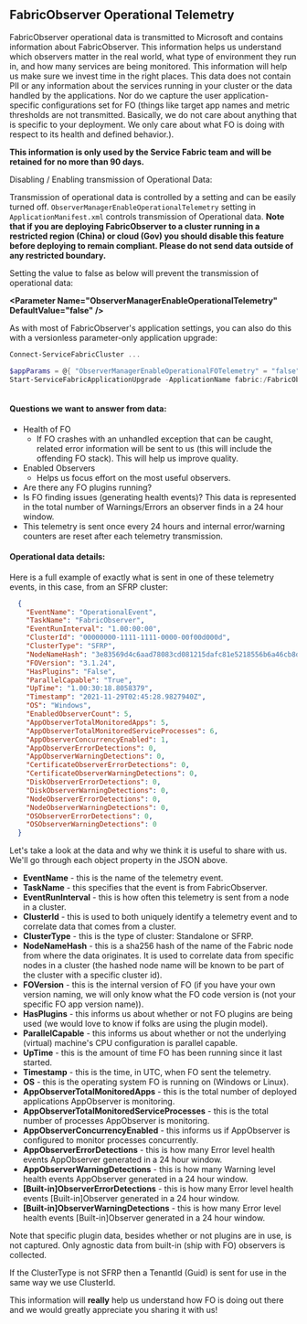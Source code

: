 ## FabricObserver Operational Telemetry

FabricObserver operational data is transmitted to Microsoft and contains information about FabricObserver.  This information helps us understand which observers matter in the real world, what type of environment they run in, and how many services are being monitored. This information will help us make sure we invest time in the right places. This data does not contain PII or any information about the services running in your cluster or the data handled by the applications. Nor do we capture the user application-specific configurations set for FO (things like target app names and metric thresholds are not transmitted. Basically, we do not care about anything that is specific to your deployment. We only care about what FO is doing with respect to its health and defined behavior.). 

**This information is only used by the Service Fabric team and will be retained for no more than 90 days.** 

Disabling / Enabling transmission of Operational Data: 

Transmission of operational data is controlled by a setting and can be easily turned off. ```ObserverManagerEnableOperationalTelemetry``` setting in ```ApplicationManifest.xml``` controls transmission of Operational data. **Note that if you are deploying FabricObserver to a cluster running in a restricted region (China) or cloud (Gov) you should disable this feature before deploying to remain compliant. Please do not send data outside of any restricted boundary.**  

Setting the value to false as below will prevent the transmission of operational data: 

**\<Parameter Name="ObserverManagerEnableOperationalTelemetry" DefaultValue="false" />** 

As with most of FabricObserver's application settings, you can also do this with a versionless parameter-only application upgrade: 

```Powershell
Connect-ServiceFabricCluster ...

$appParams = @{ "ObserverManagerEnableOperationalFOTelemetry" = "false"; }
Start-ServiceFabricApplicationUpgrade -ApplicationName fabric:/FabricObserver -ApplicationParameter $appParams -ApplicationTypeVersion 3.1.24 -UnMonitoredAuto
 
```

#### Questions we want to answer from data: 

-	Health of FO 
       -	If FO crashes with an unhandled exception that can be caught, related error information will be sent to us (this will include the offending FO stack). This will help us improve quality. 
-	Enabled Observers 
    -	Helps us focus effort on the most useful observers.
-	Are there any FO plugins running?
-	Is FO finding issues (generating health events)? This data is represented in the total number of Warnings/Errors an observer finds in a 24 hour window.
-	This telemetry is sent once every 24 hours and internal error/warning counters are reset after each telemetry transmission.

#### Operational data details: 

Here is a full example of exactly what is sent in one of these telemetry events, in this case, from an SFRP cluster: 

```JSON
  {
    "EventName": "OperationalEvent",
    "TaskName": "FabricObserver",
    "EventRunInterval": "1.00:00:00",
    "ClusterId": "00000000-1111-1111-0000-00f00d000d",
    "ClusterType": "SFRP",
    "NodeNameHash": "3e83569d4c6aad78083cd081215dafc81e5218556b6a46cb8dd2b183ed0095ad",
    "FOVersion": "3.1.24",
    "HasPlugins": "False",
    "ParallelCapable": "True",
    "UpTime": "1.00:30:18.8058379",
    "Timestamp": "2021-11-29T02:45:28.9827940Z",
    "OS": "Windows",
    "EnabledObserverCount": 5,
    "AppObserverTotalMonitoredApps": 5,
    "AppObserverTotalMonitoredServiceProcesses": 6,
    "AppObserverConcurrencyEnabled": 1,
    "AppObserverErrorDetections": 0,
    "AppObserverWarningDetections": 0,
    "CertificateObserverErrorDetections": 0,
    "CertificateObserverWarningDetections": 0,
    "DiskObserverErrorDetections": 0,
    "DiskObserverWarningDetections": 0,
    "NodeObserverErrorDetections": 0,
    "NodeObserverWarningDetections": 0,
    "OSObserverErrorDetections": 0,
    "OSObserverWarningDetections": 0
  }
```

Let's take a look at the data and why we think it is useful to share with us. We'll go through each object property in the JSON above.
-	**EventName** - this is the name of the telemetry event.
-	**TaskName** - this specifies that the event is from FabricObserver.
-	**EventRunInterval** - this is how often this telemetry is sent from a node in a cluster.
-	**ClusterId** - this is used to both uniquely identify a telemetry event and to correlate data that comes from a cluster.
-	**ClusterType** - this is the type of cluster: Standalone or SFRP.
-	**NodeNameHash** - this is a sha256 hash of the name of the Fabric node from where the data originates. It is used to correlate data from specific nodes in a cluster (the hashed node name will be known to be part of the cluster with a specific cluster id).
-	**FOVersion** - this is the internal version of FO (if you have your own version naming, we will only know what the FO code version is (not your specific FO app version name)).
-	**HasPlugins** - this informs us about whether or not FO plugins are being used (we would love to know if folks are using the plugin model).
-   **ParallelCapable** - this informs us about whether or not the underlying (virtual) machine's CPU configuration is parallel capable.
-	**UpTime** - this is the amount of time FO has been running since it last started.
-	**Timestamp** - this is the time, in UTC, when FO sent the telemetry.
-	**OS** - this is the operating system FO is running on (Windows or Linux).
-	**AppObserverTotalMonitoredApps** - this is the total number of deployed applications AppObserver is monitoring.
-	**AppObserverTotalMonitoredServiceProcesses** - this is the total number of processes AppObserver is monitoring.
-   **AppObserverConcurrencyEnabled** - this informs us if AppObserver is configured to monitor processes concurrently.
-	**AppObserverErrorDetections** - this is how many Error level health events AppObserver generated in a 24 hour window.
-	**AppObserverWarningDetections** - this is how many Warning level health events AppObserver generated in a 24 hour window.
-	**[Built-in]ObserverErrorDetections** - this is how many Error level health events [Built-in]Observer generated in a 24 hour window.
-	**[Built-in]ObserverWarningDetections** - this is how many Error level health events [Built-in]Observer generated in a 24 hour window. 


Note that specific plugin data, besides whether or not plugins are in use, is not captured. Only agnostic data from built-in (ship with FO) observers is collected. 

If the ClusterType is not SFRP then a TenantId (Guid) is sent for use in the same way we use ClusterId. 

This information will **really** help us understand how FO is doing out there and we would greatly appreciate you sharing it with us!

